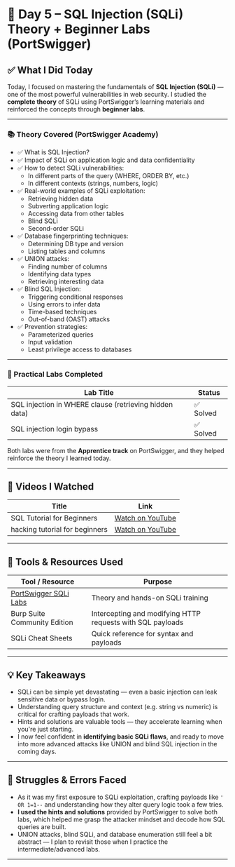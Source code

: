# 💉 Day 5 – SQL Injection (SQLi) Theory + Beginner Labs (PortSwigger)

## ✅ What I Did Today

Today, I focused on mastering the fundamentals of **SQL Injection (SQLi)** — one of the most powerful vulnerabilities in web security. I studied the **complete theory** of SQLi using PortSwigger’s learning materials and reinforced the concepts through **beginner labs**.

---

### 📚 Theory Covered (PortSwigger Academy)

- ✅ What is SQL Injection?  
- ✅ Impact of SQLi on application logic and data confidentiality  
- ✅ How to detect SQLi vulnerabilities:
  - In different parts of the query (WHERE, ORDER BY, etc.)
  - In different contexts (strings, numbers, logic)
- ✅ Real-world examples of SQLi exploitation:
  - Retrieving hidden data  
  - Subverting application logic  
  - Accessing data from other tables  
  - Blind SQLi  
  - Second-order SQLi  
- ✅ Database fingerprinting techniques:
  - Determining DB type and version  
  - Listing tables and columns  
- ✅ UNION attacks:
  - Finding number of columns  
  - Identifying data types  
  - Retrieving interesting data  
- ✅ Blind SQL Injection:
  - Triggering conditional responses  
  - Using errors to infer data  
  - Time-based techniques  
  - Out-of-band (OAST) attacks  
- ✅ Prevention strategies:
  - Parameterized queries  
  - Input validation  
  - Least privilege access to databases

---

### 🧪 Practical Labs Completed

| Lab Title | Status |
|-----------|--------|
| SQL injection in WHERE clause (retrieving hidden data) | ✅ Solved |
| SQL injection login bypass | ✅ Solved |

Both labs were from the **Apprentice track** on PortSwigger, and they helped reinforce the theory I learned today.

---

## 🎥 Videos I Watched

| Title | Link |
|-------|------|
| SQL Tutorial for Beginners | [Watch on YouTube](https://youtu.be/xiUTqnI6xk8?si=GTm-RAaafsQP5o4T) |
| hacking tutorial for beginners | [Watch on YouTube](https://youtu.be/2OPVViV-GQk?si=5W5EUHipih6BGm4Q0) |

---

## 🧪 Tools & Resources Used

| Tool / Resource                                  | Purpose                                                      |
|--------------------------------------------------|--------------------------------------------------------------|
| [PortSwigger SQLi Labs](https://portswigger.net/web-security/sql-injection) | Theory and hands-on SQLi training                             |
| Burp Suite Community Edition                     | Intercepting and modifying HTTP requests with SQL payloads    |
| SQLi Cheat Sheets                                | Quick reference for syntax and payloads                      |

---

## 💡 Key Takeaways

- SQLi can be simple yet devastating — even a basic injection can leak sensitive data or bypass login.
- Understanding query structure and context (e.g. string vs numeric) is critical for crafting payloads that work.
- Hints and solutions are valuable tools — they accelerate learning when you're just starting.
- I now feel confident in **identifying basic SQLi flaws**, and ready to move into more advanced attacks like UNION and blind SQL injection in the coming days.

---



## 🧱 Struggles & Errors Faced

- As it was my first exposure to SQLi exploitation, crafting payloads like `' OR 1=1--` and understanding how they alter query logic took a few tries.
- **I used the hints and solutions** provided by PortSwigger to solve both labs, which helped me grasp the attacker mindset and decode how SQL queries are built.
- UNION attacks, blind SQLi, and database enumeration still feel a bit abstract — I plan to revisit those when I practice the intermediate/advanced labs.

---

